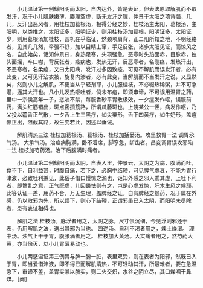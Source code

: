 <!-- { "loadSidebar": true } -->
　　小儿温证第一例繇阳明而太阳，自内达外，皆是表证，但表法原取解肌而不取发汗，况于小儿肌肤嫩薄，腠理空虚，断无发汗之理，仲景于太阳之项背强，几几，反汗出恶风者，用桂枝加葛根汤，极得分经之妙，桂枝汤主太阳，葛根汤，主阳明，以类推之，太阳证多，阳明证少，则用桂枝汤加葛根，阳明证多，太阳证少，则用葛根汤加桂枝，圆机在乎临证，然颈项肩背，正二阳所辖之地，不明经络者，见其几几然，牵强不舒，加以目睛上窜，手足反张，诸多太阳见证，而惊风之名，自此始矣，讵知仲景曰，身热足寒，头项强急，恶寒时头热面赤，目脉赤，独头面摇，卒口噤，背反张者，痉病也，发热无汗，反恶寒者，名刚痉，发热汗出，不恶寒者，名柔痉，又曰太阳病，发汗过多因致痉，可见不解肌而误发汗者，必有此变，又可见汗沾衣被，旋复内渗者，必有此变，当解肌而不当发汗之说，又显然矣，然则小儿之解肌，不更当从乎轻剂耶，小儿服桂枝，不必啜热稀粥，并不可急灌，逼其大汗也。凡小儿发热呕吐者，倘未布痘，即须审谛，不可误用温胃之药，里中一宗侯高年一子，恣啖不禁，每服香砂平胃散极效，一夕痘发作呕，误服前药，满头红筋错出，斑点密攒筋路，所谓瓜藤斑也，上饶某公一侄，病发作呕，乃父投以藿香正气散，一夕舌上生三黑疔，如尖粟形，舌下四黄疔，如牛奶形，盖痘邪正出，阻截其路，故生变若此，因述以垂诫。

　　解肌清热三法 桂枝加葛根汤、葛根汤、桂枝加括蒌汤。攻里救胃一法 调胃氶气汤。 大承气汤。治痉病胸满，卧不着席，脚孪急，龂齿者。昌变调胃误攻邪陷一法 桂枝加芍药汤。治下后腹满时痛者。

　　小儿温证第二例繇阳明而太阴，自表入里，仲景云，太阴之为病，腹满而吐，食不下，自利益甚，时腹自痛，若下之，必胸中结鞕，可见脾气虚衰，不能为胃行津液，必致吐利兼见，此俗子借口慢惊之源也，讵知外感之邪入乘其虚，上吐下利者，即籗乱之意，正气既虚，儿因畏怯则有之，岂是心虚发惊，肝木生风之候耶，此等认证一差，用药不合，万无生理，盖脾经之证，自有脾经之颛药，况于属在外感，仍以散邪为先，所以误下，则心下结鞕，正谓邪虽已入太阴，而阳明未尽除者，恐有表证相碍也。

　　解肌之法 桂枝汤。脉浮者用之，太阴之脉，尺寸俱沉细，今见浮则邪还于表，仍用解肌之法，送出其邪为当也。 四逆汤。自利不渴者用之，燠土燥湿。 理中汤。浊气上干于胃，腹胀满者用之。 桂枝加大黄汤。大实痛者用之，然芍药大黄，亦当倍灭，以小儿胃薄易动也。

　　小儿两感温证第三例胃与脾一腑一脏，表里双受，则在表者为阳邪，然既已入于胃，即当爱惜津液，即不得已而解肌清热，不可轻动其汗，所最难者，要在急温急下，审谛不差，盖胃实兼以脾实，则二火交炽，水谷之阴立尽，其口燥咽干鼻煤。［阙］

